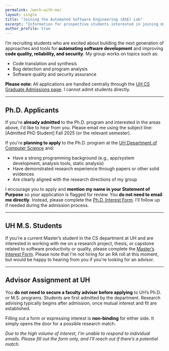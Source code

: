 ```yaml
---
permalink: /work-with-me/
layout: single
title: "Joining the Automated Software Engineering (ASE) Lab"
excerpt: "Information for prospective students interested in joining my group"
author_profile: true
---
```

<style>
/* Override bold color to black for this page only */
strong {
  color: black !important;
}
</style>

I’m recruiting students who are excited about building the next generation of approaches and tools for **automating software development** and improving **code quality, reliability, and security**. My group works on topics such as:

- Code translation and synthesis  
- Bug detection and program analysis  
- Software quality and security assurance

**Please note:** All applications are handled centrally through the [UH CS Graduate Admissions page](https://uh.edu/nsm/computer-science/graduate/admissions/). I cannot admit students directly.

---

## Ph.D. Applicants

If you're **already admitted** to the Ph.D. program and interested in the areas above, I'd like to hear from you. Please email me using the subject line:  
[Admitted PhD Student] Fall 2025 (or the relevant semester).

If you're **planning to apply** to the Ph.D. program at the [UH Department of Computer Science](https://uh.edu/nsm/computer-science/) and:

- Have a strong programming background (e.g., app/system development, analysis tools, static analysis)  
- Have demonstrated research experience through papers or other solid evidences  
- Are clearly aligned with the research directions of my group  

I encourage you to apply and **mention my name in your Statement of Purpose** so your application is flagged for review. You **do not need to email me directly**. Instead, please complete the [Ph.D. Interest Form](https://forms.gle/DPvfmVDgoQfjhaoW9). I’ll follow up if needed during the admission process.

---

## UH M.S. Students

If you're a current Master’s student in the CS department at UH and are interested in working with me on a research project, thesis, or capstone related to software productivity or quality, please complete the [Master’s Interest Form](https://forms.gle/v8gxsCrfg25MrqD36). Please note that I'm not hiring for an RA roll at this moment, but would be happy to hearing from you if you're looking for an advisor.

---

## Advisor Assignment at UH

You **do not need to secure a faculty advisor before applying** to UH’s Ph.D. or M.S. programs. Students are first admitted by the department. Research advising typically begins after admission, once mutual interest and fit are established.

Filling out a form or expressing interest is **non-binding** for either side. It simply opens the door for a possible research match.

*Due to the high volume of interest, I'm unable to respond to individual emails. Please fill out the form only, and I’ll reach out if there’s a potential match.*
